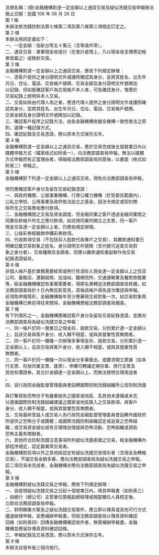 法規名稱：(廢)金融機構對達一定金額以上通貨交易及疑似洗錢交易申報辦法  
廢止日期：民國 106 年 06 月 26 日  
第 1 條  
本辦法依洗錢防制法第七條第二項及第八條第三項規定訂定之。  
第 2 條  
本辦法用詞定義如下：  
一、一定金額：指新台幣五十萬元（含等值外幣）。  
二、通貨交易：單筆現金收或付（在會計處理上，凡以現金收支傳票記帳  
者皆屬之）或換鈔交易。  
第 3 條  
金融機構對達一定金額以上之通貨交易，應依下列規定辦理：  
一、憑客戶提供之身分證明文件或護照確認其身分，並將其姓名、出生年  
月日、住址、電話、交易帳戶號碼、交易金額及身分證明文件號碼加  
以記錄。但如能確認客戶為交易帳戶本人者，可免確認身分，惟應於  
交易紀錄上敘明係本人交易。  
二、交易如係由代理人為之者，應憑代理人提供之身分證明文件或護照確  
認其身分，並將其姓名、出生年月日、住址、電話、交易帳戶號碼、  
交易金額及身分證明文件號碼加以記錄。  
三、確認客戶程序之記錄方法，由各金融機構依據全機構一致性做法之原  
則，選擇一種記錄方式。  
四、確認紀錄及交易憑證，應以原本方式保存五年。  
第 4 條  
金融機構對達一定金額以上之通貨交易，應於交易完成後五個營業日內以  
媒體申報方式（檔案格式如附表一），向法務部調查局申報。無法以媒體  
方式申報而有正當理由者，得報經法務部調查局同意後，以書面（格式如  
附表二）申報之。  
第 5 條  
金融機構對下列達一定金額以上之通貨交易，得免向法務部調查局申報，  


但仍應確認客戶身分及留存交易紀錄憑證：  
一、與政府機關、公營事業機構、行使公權力機構（於受委託範圍內）、  
公私立學校、公用事業及政府依法設立之基金，因法令規定或契約關  
係所生之交易應收應付款項。  
二、金融機構間之交易及資金調度。但金融同業之客戶透過金融同業間之  
同業存款帳戶所生之應付款項，如兌現同業所開立之支票，同一客戶  
現金交易達一定金額以上者，仍應依規定辦理。  
三、公益彩券經銷商申購彩券款項。  
四、代收款項交易（不包括存入股款代收專戶之交易），其繳款通知書已  
明確記載交易對象之姓名、身分證明文件號碼（含代號可追查交易對  
象之身分者）、交易種類及金額者。但應以繳款通知書副聯作為交易  
紀錄憑證留存。  
第 6 條  
非個人帳戶基於業務需要經常或例行性須存入現金達一定金額以上之百貨  
公司、量販店、連鎖超商、加油站、醫療院所、交通運輸業及餐飲旅館業  
等，經金融機構確認有事實需要者，得將名單轉送法務部調查局核備，如  
法務部調查局於十日內無反對意見，其後該帳戶得免逐次確認與申報。  
前項免申報情形，金融機構每年至少應審視交易對象一次。如交易對象與  
金融機構已無前項往來關係，金融機構應報法務部調查局備查。  
第 7 條  
有下列情形之一，金融機構應確認客戶身分及留存交易紀錄憑證，並應向  
法務部調查局為疑似洗錢交易之申報：  
一、同一帳戶於同一營業日之現金存、提款交易，分別累計達一定金額以  
上，且該交易與客戶身分、收入顯不相當，或與其營業性質無關者。  
二、同一客戶於同一櫃檯一次辦理多筆現金存、提款交易，分別累計達一  
定金額以上，且該交易與客戶身分、收入顯不相當，或與其營業性質  
無關者。  
三、同一客戶於同一櫃檯一次以現金分多筆匯出、或要求開立票據（如本  
行支票、存放同業支票、匯票）、申購可轉讓定期存單、旅行支票及  
其他有價證券，其合計金額達一定金額以上，而無法敘明合理用途者  
。  
四、自行政院金融監督管理委員會函轉國際防制洗錢組織所公告防制洗錢  


與打擊資助恐怖份子有嚴重缺失之國家或地區、及其他未遵循或未充  
分遵循國際防制洗錢組織建議之國家或地區匯入之交易款項，與客戶  
身分、收入顯不相當，或與其營業性質無關者。  
五、交易最終受益人或交易人為行政院金融監督管理委員會函轉外國政府  
所提供之恐怖分子或團體；或國際洗錢防制組織認定或追查之恐怖組  
織；或交易資金疑似或有合理理由懷疑與恐怖活動、恐怖組織或資助  
恐怖主義有關聯者。  
六、其他符合防制洗錢注意事項所列疑似洗錢表徵之交易，經金融機構內  
部程序規定，認定屬異常交易者。  
金融機構對前項以外之其他經認定有疑似洗錢交易情形者（含現金及轉帳  
交易），不論交易金額多寡，應向法務部調查局為疑似洗錢交易之申報。  
前二項交易未完成者，金融機構亦應向法務部調查局為疑似洗錢交易之申  
報。  
第 8 條  
金融機構對疑似洗錢交易之申報，應依下列規定辦理：  
一、自發現疑似洗錢交易之日起十個營業日內，填具申報書（如附表三）  
，由總行（總公司）主管單位簽報副總經理或相當職位人員核定後，  
立即向法務部調查局申報。  
二、對明顯重大緊急之疑似洗錢交易案件，應立即以傳真或其他可行方式  
儘速辦理申報，並應補辦申報書。但經法務部調查局以傳真資料確認  
回條（如附表四）回傳金融機構確認收件者，無需補辦申報書。金融  
機構並應留存傳真資料確認回條。  
三、申報紀錄及交易憑證，應以原本方式保存五年。  
第 9 條  
本辦法自發布後三個月施行。  


